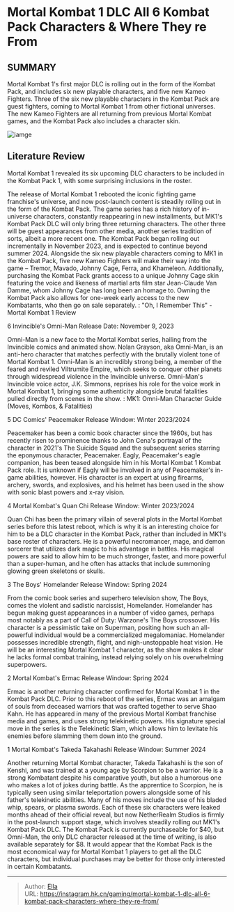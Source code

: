 # Mortal Kombat 1 DLC All 6 Kombat Pack Characters &amp; Where They re From


## SUMMARY 


 Mortal Kombat 1&#39;s first major DLC is rolling out in the form of the Kombat Pack, and includes six new playable characters, and five new Kameo Fighters. 
 Three of the six new playable characters in the Kombat Pack are guest fighters, coming to 
Mortal Kombat 1
 from other fictional universes. 
 The new Kameo Fighters are all returning from previous 
Mortal Kombat 
games, and the Kombat Pack also includes a character skin. 

![iamge](https://static1.srcdn.com/wordpress/wp-content/uploads/2023/07/mortal-kombat-1-official-kombat-pack-roster-omni-man-homelander-peacemaker-ermac-quan-chi-and-takeda.jpeg)

## Literature Review

Mortal Kombat 1 revealed its six upcoming DLC characters to be included in the Kombat Pack 1, with some surprising inclusions in the roster.




The release of Mortal Kombat 1 rebooted the iconic fighting game franchise&#39;s universe, and now post-launch content is steadily rolling out in the form of the Kombat Pack. The game series has a rich history of in-universe characters, constantly reappearing in new installments, but MK1&#39;s Kombat Pack DLC will only bring three returning characters. The other three will be guest appearances from other media, another series tradition of sorts, albeit a more recent one. The Kombat Pack began rolling out incrementally in November 2023, and is expected to continue beyond summer 2024.
Alongside the six new playable characters coming to MK1 in the Kombat Pack, five new Kameo Fighters will make their way into the game – Tremor, Mavado, Johnny Cage, Ferra, and Khameleon. Additionally, purchasing the Kombat Pack grants access to a unique Johnny Cage skin featuring the voice and likeness of martial arts film star Jean-Claude Van Damme, whom Johnny Cage has long been an homage to. Owning the Kombat Pack also allows for one-week early access to the new Kombatants, who then go on sale separately.
 : &#34;Oh, I Remember This&#34; - Mortal Kombat 1 Review









 








 6  Invincible&#39;s Omni-Man 
Release Date: November 9, 2023


 







Omni-Man is a new face to the Mortal Kombat series, hailing from the Invincible comics and animated show. Nolan Grayson, aka Omni-Man, is an anti-hero character that matches perfectly with the brutally violent tone of Mortal Kombat 1. Omni-Man is an incredibly strong being, a member of the feared and reviled Viltrumite Empire, which seeks to conquer other planets through widespread violence in the Invincible universe. Omni-Man&#39;s Invincible voice actor, J.K. Simmons, reprises his role for the voice work in Mortal Kombat 1, bringing some authenticity alongside brutal fatalities pulled directly from scenes in the show.
 : MK1: Omni-Man Character Guide (Moves, Kombos, &amp; Fatalities)





 5  DC Comics&#39; Peacemaker 
Release Window: Winter 2023/2024
        

Peacemaker has been a comic book character since the 1960s, but has recently risen to prominence thanks to John Cena&#39;s portrayal of the character in 2021&#39;s The Suicide Squad and the subsequent series starring the eponymous character, Peacemaker. Eagly, Peacemaker&#39;s eagle companion, has been teased alongside him in his Mortal Kombat 1 Kombat Pack role. It is unknown if Eagly will be involved in any of Peacemaker&#39;s in-game abilities, however. His character is an expert at using firearms, archery, swords, and explosives, and his helmet has been used in the show with sonic blast powers and x-ray vision.





 4  Mortal Kombat&#39;s Quan Chi 
Release Window: Winter 2023/2024
        

Quan Chi has been the primary villain of several plots in the Mortal Kombat series before this latest reboot, which is why it is an interesting choice for him to be a DLC character in the Kombat Pack, rather than included in MK1&#39;s base roster of characters. He is a powerful necromancer, mage, and demon sorcerer that utilizes dark magic to his advantage in battles. His magical powers are said to allow him to be much stronger, faster, and more powerful than a super-human, and he often has attacks that include summoning glowing green skeletons or skulls.







 3  The Boys&#39; Homelander 
Release Window: Spring 2024


 







From the comic book series and superhero television show, The Boys, comes the violent and sadistic narcissist, Homelander. Homelander has begun making guest appearances in a number of video games, perhaps most notably as a part of Call of Duty: Warzone&#39;s The Boys crossover. His character is a pessimistic take on Superman, positing how such an all-powerful individual would be a commercialized megalomaniac. Homelander possesses incredible strength, flight, and nigh-unstoppable heat vision. He will be an interesting Mortal Kombat 1 character, as the show makes it clear he lacks formal combat training, instead relying solely on his overwhelming superpowers.





 2  Mortal Kombat&#39;s Ermac 
Release Window: Spring 2024
        

Ermac is another returning character confirmed for Mortal Kombat 1 in the Kombat Pack DLC. Prior to this reboot of the series, Ermac was an amalgam of souls from deceased warriors that was crafted together to serve Shao Kahn. He has appeared in many of the previous Mortal Kombat franchise media and games, and uses strong telekinetic powers. His signature special move in the series is the Telekinetic Slam, which allows him to levitate his enemies before slamming them down into the ground.





 1  Mortal Kombat&#39;s Takeda Takahashi 
Release Window: Summer 2024
        

Another returning Mortal Kombat character, Takeda Takahashi is the son of Kenshi, and was trained at a young age by Scorpion to be a warrior. He is a strong Kombatant despite his comparative youth, but also a humorous one who makes a lot of jokes during battle. As the apprentice to Scorpion, he is typically seen using similar teleportation powers alongside some of his father&#39;s telekinetic abilities. Many of his moves include the use of his bladed whip, spears, or plasma swords.
Each of these six characters were leaked months ahead of their official reveal, but now NetherRealm Studios is firmly in the post-launch support stage, which involves steadily rolling out MK1&#39;s Kombat Pack DLC. The Kombat Pack is currently purchaseable for $40, but Omni-Man, the only DLC character released at the time of writing, is also available separately for $8. It would appear that the Kombat Pack is the most economical way for Mortal Kombat 1 players to get all the DLC characters, but individual purchases may be better for those only interested in certain Kombatants.


---

> Author: [Ella](https://instagram.hk.cn/)  
> URL: https://instagram.hk.cn/gaming/mortal-kombat-1-dlc-all-6-kombat-pack-characters-where-they-re-from/  

